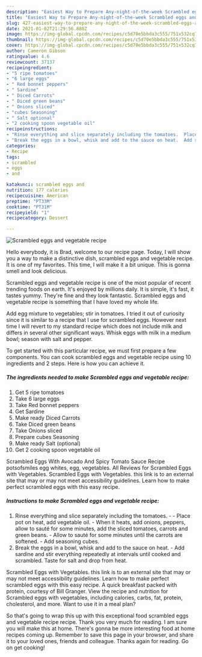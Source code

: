 ```yaml
---
description: "Easiest Way to Prepare Any-night-of-the-week Scrambled eggs and vegetable recipe"
title: "Easiest Way to Prepare Any-night-of-the-week Scrambled eggs and vegetable recipe"
slug: 427-easiest-way-to-prepare-any-night-of-the-week-scrambled-eggs-and-vegetable-recipe
date: 2021-01-02T21:29:56.880Z
image: https://img-global.cpcdn.com/recipes/c5d70e5bbda3c555/751x532cq70/scrambled-eggs-and-vegetable-recipe-recipe-main-photo.jpg
thumbnail: https://img-global.cpcdn.com/recipes/c5d70e5bbda3c555/751x532cq70/scrambled-eggs-and-vegetable-recipe-recipe-main-photo.jpg
cover: https://img-global.cpcdn.com/recipes/c5d70e5bbda3c555/751x532cq70/scrambled-eggs-and-vegetable-recipe-recipe-main-photo.jpg
author: Cameron Gibson
ratingvalue: 4.6
reviewcount: 37137
recipeingredient:
- "5 ripe tomatoes"
- "6 large eggs"
- " Red bonnet peppers"
- " Sardine"
- " Diced Carrots"
- " Diced green beans"
- " Onions sliced"
- "cubes Seasoning"
- " Salt optional"
- "2 cooking spoon vegetable oil"
recipeinstructions:
- "Rinse everything and slice separately including the tomatoes.  Place pot on heat, add vegetable oil. When it heats, add onions, peppers, allow to sauté for some minutes, add the sliced tomatoes, carrots and green beans.  Allow to sauté for some minutes until the carrots are softened.  Add seasoning cubes."
- "Break the eggs in a bowl, whisk and add to the sauce on heat.  Add sardine and stir everything repeatedly at intervals until cooked and scrambled. Taste for salt and drop from heat."
categories:
- Recipe
tags:
- scrambled
- eggs
- and

katakunci: scrambled eggs and 
nutrition: 177 calories
recipecuisine: American
preptime: "PT33M"
cooktime: "PT31M"
recipeyield: "1"
recipecategory: Dessert

---
```



![Scrambled eggs and vegetable recipe](https://img-global.cpcdn.com/recipes/c5d70e5bbda3c555/751x532cq70/scrambled-eggs-and-vegetable-recipe-recipe-main-photo.jpg)

Hello everybody, it is Brad, welcome to our recipe page. Today, I will show you a way to make a distinctive dish, scrambled eggs and vegetable recipe. It is one of my favorites. This time, I will make it a bit unique. This is gonna smell and look delicious.

Scrambled eggs and vegetable recipe is one of the most popular of recent trending foods on earth. It's enjoyed by millions daily. It is simple, it's fast, it tastes yummy. They're fine and they look fantastic. Scrambled eggs and vegetable recipe is something that I have loved my whole life.

Add egg mixture to vegetables; stir in tomatoes. I tried it out of curiosity since it is similar to a recipe that I use for scrambled eggs. However next time I will revert to my standard recipe which does not include milk and differs in several other significant ways. Whisk eggs with milk in a medium bowl; season with salt and pepper.


To get started with this particular recipe, we must first prepare a few components. You can cook scrambled eggs and vegetable recipe using 10 ingredients and 2 steps. Here is how you can achieve it.

<!--inarticleads1-->

##### The ingredients needed to make Scrambled eggs and vegetable recipe:

1. Get 5 ripe tomatoes
1. Take 6 large eggs
1. Take  Red bonnet peppers
1. Get  Sardine
1. Make ready  Diced Carrots
1. Take  Diced green beans
1. Take  Onions sliced
1. Prepare cubes Seasoning
1. Make ready  Salt (optional)
1. Get 2 cooking spoon vegetable oil


Scrambled Eggs With Avocado And Spicy Tomato Sauce Recipe potsofsmiles egg whites, egg, vegetables. All Reviews for Scrambled Eggs with Vegetables. Scrambled Eggs with Vegetables. this link is to an external site that may or may not meet accessibility guidelines. Learn how to make perfect scrambled eggs with this easy recipe. 

<!--inarticleads2-->

##### Instructions to make Scrambled eggs and vegetable recipe:

1. Rinse everything and slice separately including the tomatoes. -  - Place pot on heat, add vegetable oil. - When it heats, add onions, peppers, allow to sauté for some minutes, add the sliced tomatoes, carrots and green beans.  - Allow to sauté for some minutes until the carrots are softened.  - Add seasoning cubes.
1. Break the eggs in a bowl, whisk and add to the sauce on heat.  - Add sardine and stir everything repeatedly at intervals until cooked and scrambled. Taste for salt and drop from heat.


Scrambled Eggs with Vegetables. this link is to an external site that may or may not meet accessibility guidelines. Learn how to make perfect scrambled eggs with this easy recipe. A quick breakfast packed with protein, courtesy of Bill Granger. View the recipe and nutrition for Scrambled eggs with vegetables, including calories, carbs, fat, protein, cholesterol, and more. Want to use it in a meal plan? 

So that's going to wrap this up with this exceptional food scrambled eggs and vegetable recipe recipe. Thank you very much for reading. I am sure you will make this at home. There's gonna be more interesting food at home recipes coming up. Remember to save this page in your browser, and share it to your loved ones, friends and colleague. Thanks again for reading. Go on get cooking!
